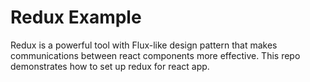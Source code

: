 # Redux Example

Redux is a powerful tool with Flux-like design pattern that makes communications between react components more effective. This repo demonstrates how to set up redux for react app.
